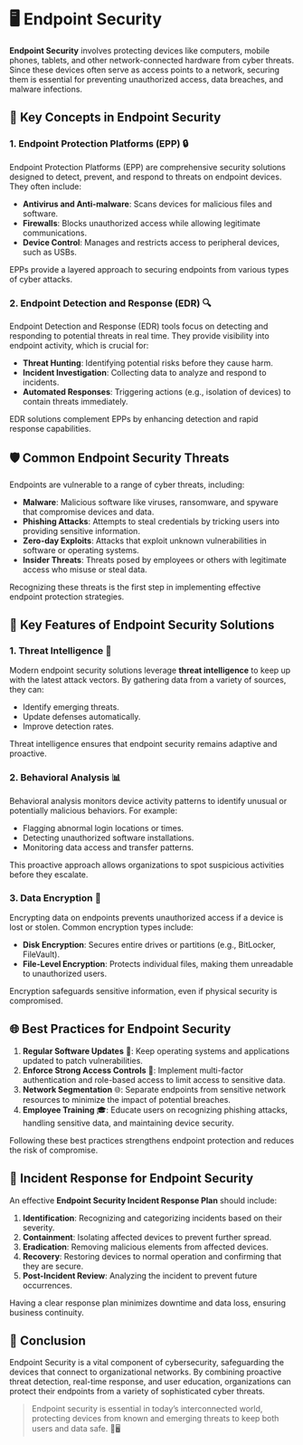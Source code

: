 # 🖥️ Endpoint Security

**Endpoint Security** involves protecting devices like computers, mobile phones, tablets, and other network-connected hardware from cyber threats. Since these devices often serve as access points to a network, securing them is essential for preventing unauthorized access, data breaches, and malware infections.

## 📌 Key Concepts in Endpoint Security

### 1. Endpoint Protection Platforms (EPP) 🔒

Endpoint Protection Platforms (EPP) are comprehensive security solutions designed to detect, prevent, and respond to threats on endpoint devices. They often include:

- **Antivirus and Anti-malware**: Scans devices for malicious files and software.
- **Firewalls**: Blocks unauthorized access while allowing legitimate communications.
- **Device Control**: Manages and restricts access to peripheral devices, such as USBs.

EPPs provide a layered approach to securing endpoints from various types of cyber attacks.

### 2. Endpoint Detection and Response (EDR) 🔍

Endpoint Detection and Response (EDR) tools focus on detecting and responding to potential threats in real time. They provide visibility into endpoint activity, which is crucial for:

- **Threat Hunting**: Identifying potential risks before they cause harm.
- **Incident Investigation**: Collecting data to analyze and respond to incidents.
- **Automated Responses**: Triggering actions (e.g., isolation of devices) to contain threats immediately.

EDR solutions complement EPPs by enhancing detection and rapid response capabilities.


## 🛡️ Common Endpoint Security Threats

Endpoints are vulnerable to a range of cyber threats, including:

- **Malware**: Malicious software like viruses, ransomware, and spyware that compromise devices and data.
- **Phishing Attacks**: Attempts to steal credentials by tricking users into providing sensitive information.
- **Zero-day Exploits**: Attacks that exploit unknown vulnerabilities in software or operating systems.
- **Insider Threats**: Threats posed by employees or others with legitimate access who misuse or steal data.

Recognizing these threats is the first step in implementing effective endpoint protection strategies.


## 🔑 Key Features of Endpoint Security Solutions

### 1. Threat Intelligence 🧠

Modern endpoint security solutions leverage **threat intelligence** to keep up with the latest attack vectors. By gathering data from a variety of sources, they can:

- Identify emerging threats.
- Update defenses automatically.
- Improve detection rates.

Threat intelligence ensures that endpoint security remains adaptive and proactive.

### 2. Behavioral Analysis 📊

Behavioral analysis monitors device activity patterns to identify unusual or potentially malicious behaviors. For example:

- Flagging abnormal login locations or times.
- Detecting unauthorized software installations.
- Monitoring data access and transfer patterns.

This proactive approach allows organizations to spot suspicious activities before they escalate.

### 3. Data Encryption 🔐

Encrypting data on endpoints prevents unauthorized access if a device is lost or stolen. Common encryption types include:

- **Disk Encryption**: Secures entire drives or partitions (e.g., BitLocker, FileVault).
- **File-Level Encryption**: Protects individual files, making them unreadable to unauthorized users.

Encryption safeguards sensitive information, even if physical security is compromised.


## 🌐 Best Practices for Endpoint Security

1. **Regular Software Updates** 📅: Keep operating systems and applications updated to patch vulnerabilities.
2. **Enforce Strong Access Controls** 🔑: Implement multi-factor authentication and role-based access to limit access to sensitive data.
3. **Network Segmentation** 🌐: Separate endpoints from sensitive network resources to minimize the impact of potential breaches.
4. **Employee Training** 🎓: Educate users on recognizing phishing attacks, handling sensitive data, and maintaining device security.

Following these best practices strengthens endpoint protection and reduces the risk of compromise.


## 🔄 Incident Response for Endpoint Security

An effective **Endpoint Security Incident Response Plan** should include:

1. **Identification**: Recognizing and categorizing incidents based on their severity.
2. **Containment**: Isolating affected devices to prevent further spread.
3. **Eradication**: Removing malicious elements from affected devices.
4. **Recovery**: Restoring devices to normal operation and confirming that they are secure.
5. **Post-Incident Review**: Analyzing the incident to prevent future occurrences.

Having a clear response plan minimizes downtime and data loss, ensuring business continuity.


## 🚀 Conclusion

Endpoint Security is a vital component of cybersecurity, safeguarding the devices that connect to organizational networks. By combining proactive threat detection, real-time response, and user education, organizations can protect their endpoints from a variety of sophisticated cyber threats.

> Endpoint security is essential in today’s interconnected world, protecting devices from known and emerging threats to keep both users and data safe. 🔐🖥️
